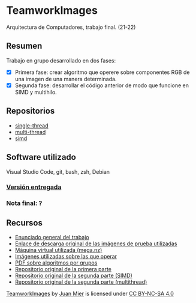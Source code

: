# TeamworkImages
Arquitectura de Computadores, trabajo final. (21-22)

## Resumen
Trabajo en grupo desarrollado en dos fases:
- [X]  Primera fase: crear algoritmo que operere sobre componentes RGB de una imagen de una manera determinada.
- [X]  Segunda fase: desarrollar el código anterior de modo que funcione en SIMD y multihilo.

## Repositorios
- [single-thread](https://github.com/miermontoto/single-thread)
- [multi-thread](https://github.com/miermontoto/multi-thread)
- [simd](https://github.com/miermontoto/simd)

## Software utilizado
Visual Studio Code, git, bash, zsh, Debian

### [Versión entregada](60cfd7f0376e8c64620937918725531501f02f1f)
### Nota final: ?

## Recursos
- [Enunciado general del trabajo](https://github.com/miermontoto/TeamworkImages/blob/master/resources/Enunciado.png)
- [Enlace de descarga original de las imágenes de prueba utilizadas](http://rigel.atc.uniovi.es/grado/2ac/2021-teamwork-images.tar.gz)
- [Máquina virtual utilizada (mega.nz)](https://mega.nz/file/xQIygDha#zsdsJ9Vd4NL3yMKz6DXxsoLFYV2LW0q9HEYi9WvukgQ)
- [Imágenes utilizadas sobre las que operar](https://github.com/miermontoto/TeamworkImages/tree/master/assets)
- [PDF sobre algoritmos por grupos](https://github.com/miermontoto/TeamworkImages/blob/master/resources/Algoritmos%20Tratamientos%20de%20Im%C3%A1genes.pdf)
- [Repositorio original de la primera parte](https://bitbucket.org/2acuniovi/2021-single-thread/src/master/)
- [Repositorio original de la segunda parte (SIMD)](https://bitbucket.org/2acuniovi/2021-simd/src/master/)
- [Repositorio original de la segunda parte (multithread)](https://bitbucket.org/2acuniovi/2021-multi-thread/src/master)

<p xmlns:cc="http://creativecommons.org/ns#" xmlns:dct="http://purl.org/dc/terms/"><a property="dct:title" rel="cc:attributionURL" href="https://github.com/miermontoto/TeamworkImages">TeamworkImages</a> by <a rel="cc:attributionURL dct:creator" property="cc:attributionName" href="https://github.com/miermontoto/">Juan Mier</a> is licensed under <a href="http://creativecommons.org/licenses/by-nc-sa/4.0/?ref=chooser-v1" target="_blank" rel="license noopener noreferrer" style="display:inline-block;">CC BY-NC-SA 4.0



